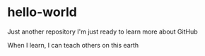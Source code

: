 # hello-world
Just another repository
I'm just ready to learn more about GitHub

When I learn, I can teach others on this earth
